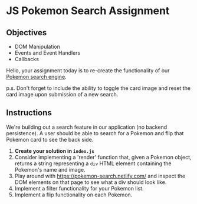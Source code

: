 # JS Pokemon Search Assignment

## Objectives

- DOM Manipulation
- Events and Event Handlers
- Callbacks

Hello, your assignment today is to re-create the functionality of our [Pokemon search engine](https://pokemon-search.netlify.com/).

p.s. Don't forget to include the ability to toggle the card image and reset the card image upon submission of a new search.

## Instructions

We're building out a search feature in our application (no backend persistence). A user should be able to search for a Pokemon and flip that Pokemon card to see the back side.


1. **Create your solution in `index.js`**
2. Consider implementing a 'render' function that, given a Pokemon object, returns a string representing a `div` HTML element containing the Pokemon's name and image.
3. Play around with https://pokemon-search.netlify.com/ and inspect the DOM elements on that page to see what a div should look like.
4. Implement a filter functionality for your Pokemon list.
5. Implement a flip functionality on each Pokemon.
